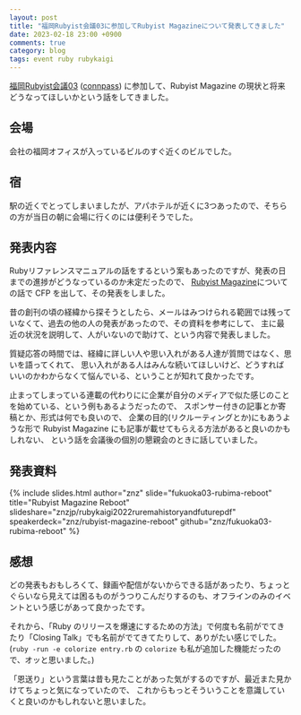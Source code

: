 ```yaml
---
layout: post
title: "福岡Rubyist会議03に参加してRubyist Magazineについて発表してきました"
date: 2023-02-18 23:00 +0900
comments: true
category: blog
tags: event ruby rubykaigi
---
```

[福岡Rubyist会議03](https://regional.rubykaigi.org/fukuoka03/)
([connpass](https://fukuokarb.connpass.com/event/271949/))
に参加して、Rubyist Magazine の現状と将来どうなってほしいかという話をしてきました。

<!--more-->

## 会場

会社の福岡オフィスが入っているビルのすぐ近くのビルでした。

## 宿

駅の近くでとってしまいましたが、アパホテルが近くに3つあったので、そちらの方が当日の朝に会場に行くのには便利そうでした。

## 発表内容

Rubyリファレンスマニュアルの話をするという案もあったのですが、発表の日までの進捗がどうなっているのか未定だったので、
[Rubyist Magazine](https://magazine.rubyist.net/)についての話で CFP を出して、その発表をしました。

昔の創刊の頃の経緯から探そうとしたら、メールはみつけられる範囲では残っていなくて、過去の他の人の発表があったので、その資料を参考にして、
主に最近の状況を説明して、人がいないので助けて、という内容で発表しました。

質疑応答の時間では、経緯に詳しい人や思い入れがある人達が質問ではなく、思いを語ってくれて、
思い入れがある人はみんな続いてほしいけど、どうすればいいのかわからなくて悩んでいる、ということが知れて良かったです。

止まってしまっている連載の代わりにに企業が自分のメディアで似た感じのことを始めている、という例もあるようだったので、
スポンサー付きの記事とか寄稿とか、形式は何でも良いので、
企業の目的(リクルーティングとか)にもあうような形で Rubyist Magazine にも記事が載せてもらえる方法があると良いのかもしれない、
という話を会議後の個別の懇親会のときに話していました。

## 発表資料

{% include slides.html author="znz" slide="fukuoka03-rubima-reboot" title="Rubyist Magazine Reboot" slideshare="znzjp/rubykaigi2022ruremahistoryandfuturepdf" speakerdeck="znz/rubyist-magazine-reboot" github="znz/fukuoka03-rubima-reboot" %}

## 感想

どの発表もおもしろくて、録画や配信がないからできる話があったり、ちょっとぐらいなら見えては困るものがうつりこんだりするのも、オフラインのみのイベントという感じがあって良かったです。

それから、「Ruby のリリースを爆速にするための方法」で何度も名前がでてきたり「Closing Talk」でも名前がでてきてたりして、ありがたい感じでした。
(`ruby -run -e colorize entry.rb` の `colorize` も私が追加した機能だったので、オッと思いました。)

「恩送り」という言葉は昔も見たことがあった気がするのですが、最近また見かけてちょっと気になっていたので、
これからもっとそういうことを意識していくと良いのかもしれないと思いました。
